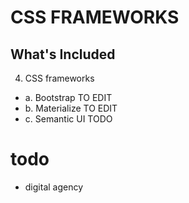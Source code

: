 # CSS FRAMEWORKS

## What's Included

4. CSS frameworks
  - a. Bootstrap TO EDIT
  - b. Materialize TO EDIT
  - c. Semantic UI TODO

# todo
- digital agency